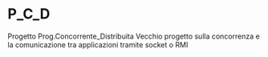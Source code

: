 # P_C_D
Progetto Prog.Concorrente_Distribuita
Vecchio progetto sulla concorrenza e  la comunicazione tra applicazioni tramite socket o RMI
